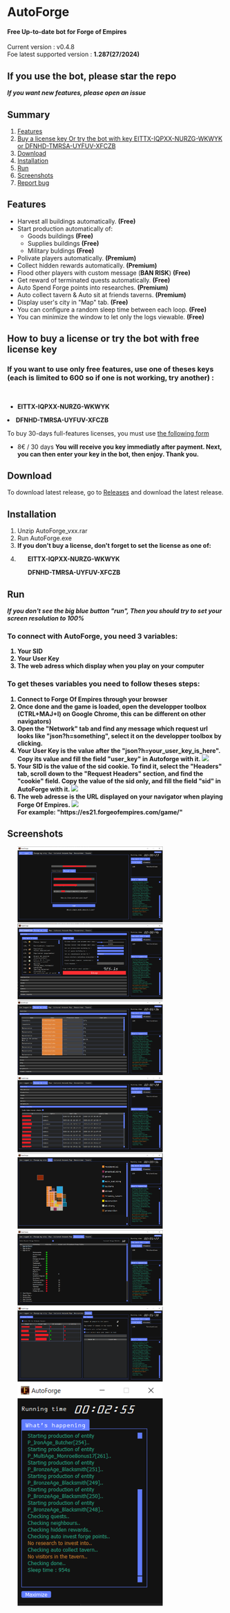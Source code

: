 <h1>AutoForge</h1>
<h4>Free Up-to-date bot for Forge of Empires</h4>
Current version : v0.4.8 <br/>
Foe latest supported version : <b> 1.287(27/2024) </b><br/>
<h2><b>If you use the bot, please star the repo</b></h2>
<i><b>If you want new features, please open an issue</b></i>

<div id="summary">
<h2>Summary</h2>
<ol>
 <li> <a href="#features">Features</a></li>
 <li> <a href="#licenses">Buy a license key Or try the bot with key EITTX-IQPXX-NURZG-WKWYK or DFNHD-TMRSA-UYFUV-XFCZB </a></li>
 <li> <a href="#download">Download</a></li>
 <li> <a href="#installation">Installation</a></li>
 <li> <a href="#run">Run</a></li>
 <li> <a href="#screenshots">Screenshots</a></li>
 <li> <a href="#report_bug">Report bug</a></li>
</ol>
</div>

<div id="features">
<h2>Features</h2>
<ul>
  <li>Harvest all buildings automatically. <b>(Free)</b></li> 
  <li>Start production automatically of:
    <ul>
      <li> Goods buildings <b>(Free)</b></li>
      <li> Supplies buildings <b>(Free)</b></li>
      <li> Military buldings <b>(Free)</b></li>
     </ul>
    </li>
  <li>Polivate players automatically. <b>(Premium)</b></li>
  <li>Collect hidden rewards automatically. <b>(Premium)</b></li>
  <li>Flood other players with custom message (<b>BAN RISK</b>) <b>(Free)</b></li>
  <li>Get reward of terminated quests automatically. <b>(Free)</b></li>
  <li>Auto Spend Forge points into researches. <b>(Premium)</b></li>
  <li>Auto collect tavern & Auto sit at friends taverns. <b>(Premium)</b></li>
  <li>Display user's city in "Map" tab. <b>(Free)</b></li>
  <li>You can configure a random sleep time between each loop. <b>(Free)</b></li>
  <li>You can minimize the window to let only the logs viewable. <b>(Free)</b></li>
</div>
   
<div id="licenses">
<h2>How to buy a license or try the bot with free license key</h2>
<h3>If you want to use only free features, use one of theses keys (each is limited to 600 so if one is not working, try another) : </h3><br/>
 <ul>
  <li><b>EITTX-IQPXX-NURZG-WKWYK</b></ul>
  <li><b>DFNHD-TMRSA-UYFUV-XFCZB</b></ul>
</ul>
 
To buy 30-days full-features licenses, you must use <a href="https://app.cryptolens.io/Form/P/XCCDJ4P6/1601">the following form</a>
- 8€ / 30 days
<b>You will receive you key immediatly after payment. Next, you can then enter your key in the bot, then enjoy. Thank you.</b>
</div>

<div id="download">
<h2>Download</h2>
To download latest release, go to <a href="https://github.com/ThScEo/AutoForge/releases">Releases</a> and download the latest release.
</div>


<div id="installation">
<h2>Installation</h2>
<ol>
  <li>Unzip AutoForge_vxx.rar</li>
  <li>Run AutoForge.exe</li>
  <li><b>If you don't buy a license, don't forget to set the license as one of: 
    <li>
  <ul><b>EITTX-IQPXX-NURZG-WKWYK</ul>
  <ul>DFNHD-TMRSA-UYFUV-XFCZB</ul></b>
</li>
</ol>
</div>


<div id="run">
<h2>Run</h2>
 <i>If you don't see the big blue button "run", Then you should try to set your screen resolution to 100%</i>
 <h3>To connect with AutoForge, you need 3 variables:</h3>
 <ol>
  <li>Your SID</li>
  <li>Your User Key</li>
  <li>The web adress which display when you play on your computer</li>
 </ol>
 <h3>To get theses variables you need to follow theses steps:</h3>
 <ol>
  <li>Connect to Forge Of Empires through your browser</li>
  <li>Once done and the game is loaded, open the developper toolbox (CTRL+MAJ+I) on Google Chrome, this can be different on other navigators)</li>
  <li>Open the "Network" tab and find any message which request url looks like "json?h=something", select it on the developper toolbox by clicking.</li>
  <li>Your User Key is the value after the "json?h=your_user_key_is_here". Copy its value and fill the field "user_key" in Autoforge with it.
  <img src="how_to_login.PNG" width=60%></li>
  <li>Your SID is the value of the sid cookie. To find it, select the "Headers" tab, scroll down to the "Request Headers" section, and find the "cookie" field. Copy the value of the sid only, and fill the field "sid" in AutoForge with it. <img src="how_to_login_sid.PNG" width=60%></li>
  <li>The web adresse is the URL displayed on your navigator when playing Forge Of Empires. <img src="how_to_login_url.PNG" width=60%><br/>
   For example: "https://es21.forgeofempires.com/game/"</li>
 </ol>
 
<div id="screenshots">
<h2>Screenshots</h2>
<ul>
<img src="tab_1.PNG" width=70%>
<img src="tab_2.PNG" width=70%>
<img src="tab_2_extended_1.PNG" width=70%>
<img src="tab_2_extended_2.PNG" width=70%>
<img src="tab_3.PNG" width=70%>
<img src="tab_5.PNG" width=70%>
<img src="tab_6.PNG" width=70%>
<img src="minimized.PNG" width=70%>
</ul>
</div>
